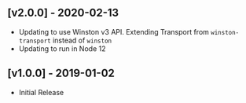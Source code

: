 ## [v2.0.0] - 2020-02-13
- Updating to use Winston v3 API. Extending Transport from `winston-transport` instead of `winston`
- Updating to run in Node 12

## [v1.0.0] - 2019-01-02
- Initial Release
